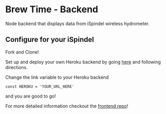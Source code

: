 # Brew Time - Backend
Node backend that displays data from iSpindel wireless hydrometer.

## Configure for your iSpindel

Fork and Clone!

Set up and deploy your own Heroku backend by going [here](https://devcenter.heroku.com/articles/git) and following directions. 

Change the link variable to your Heroku backend

```
const HEROKU = 'YOUR_URL_HERE'
```

and you are good to go!

For more detailed information checkout the [frontend repo](https://github.com/Nepsaco/ispindel-backend/)!
